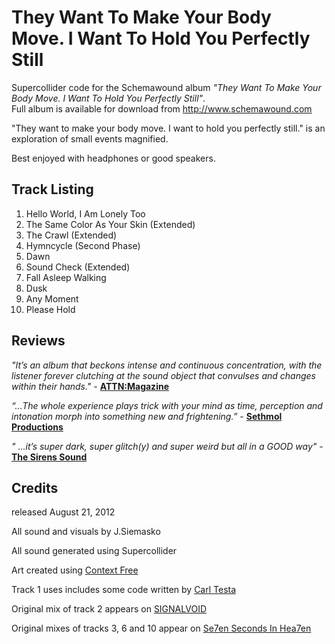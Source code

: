 # They Want To Make Your Body Move. I Want To Hold You Perfectly Still
Supercollider code for the Schemawound album *"They Want To Make Your Body Move. I Want To Hold You Perfectly Still"*.  
Full album is available for download from http://www.schemawound.com

"They want to make your body move. I want to hold you perfectly still." is an exploration of small events magnified. 

Best enjoyed with headphones or good speakers. 

## Track Listing
1. Hello World, I Am Lonely Too
2. The Same Color As Your Skin (Extended)
3. The Crawl (Extended)	
4. Hymncycle (Second Phase)	
5. Dawn
6. Sound Check (Extended)	
7. Fall Asleep Walking	
8. Dusk	
9. Any Moment	
10. Please Hold 

## Reviews

*"It’s an album that beckons intense and continuous concentration, with the listener forever clutching at the sound object that convulses and changes within their hands."* - **[ATTN:Magazine](www.attnmagazine.co.uk/music/6030)** 

*“…The whole experience plays trick with your mind as time, perception and intonation morph into something new and frightening.”* - **[Sethmol Productions](sethmol.wordpress.com/2012/09/08/they-want-to-make-your-body-move/)** 

*" ...it’s super dark, super glitch(y) and super weird but all in a GOOD way"* - **[The Sirens Sound](www.thesirenssound.com/2012/09/12/schemawound/)**

##  Credits
released August 21, 2012 

All sound and visuals by J.Siemasko 

All sound generated using Supercollider

Art created using [Context Free](https://www.contextfreeart.org/)

Track 1 uses includes some code written by [Carl Testa](carltesta.net) 

Original mix of track 2 appears on [SIGNALVOID](signalvoid.tumblr.com) 

Original mixes of tracks 3, 6 and 10 appear on [Se7en Seconds In Hea7en](waxenwings.bandcamp.com/album/se7en-seconds-in-hea7en) 